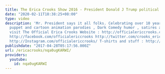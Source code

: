 ```yaml
---
title: The Erica Crooks Show 2016 - President Donald J Trump political satire
date: "2020-02-11T18:38:25+08:00"
type: video
description: 'Mr. President says it all folks. Celebrating over 10 years of hilarious
  puppet and cartoon animation parodies , Dark Comedy humor , satires and stupid videos
  visit The Official Erica Crooks Website : http://officialericcrooks.com today !
  http://facebook.com/officialericcrooks http://twitter.com/crooks_erica http://youtube.com/user/officialericcrooks
  http://Instagram.com/officialericcrooks/ T-shirts and stuff : http://www.zazzle.com/officialericcrooks'
publishdate: "2017-04-28T05:17:56.000Z"
url: /ericacrooks/nqa0ugKARWI/
providers:
  youtube:
    id: nqa0ugKARWI
---
```


